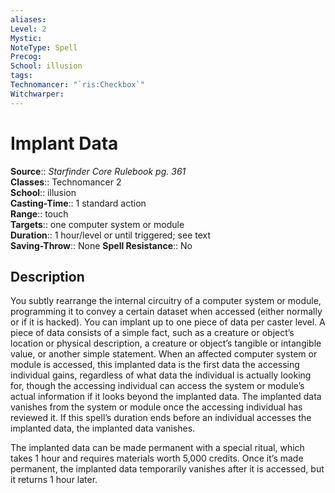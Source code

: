 ```yaml
---
aliases: 
Level: 2
Mystic: 
NoteType: Spell
Precog: 
School: illusion 
tags: 
Technomancer: "`ris:Checkbox`"
Witchwarper: 
---
```


# Implant Data

**Source**:: _Starfinder Core Rulebook pg. 361_  
**Classes**:: Technomancer 2  
**School**:: illusion  
**Casting-Time**:: 1 standard action  
**Range**:: touch  
**Targets**:: one computer system or module  
**Duration**:: 1 hour/level or until triggered; see text  
**Saving-Throw**:: None
**Spell Resistance**:: No

## Description

You subtly rearrange the internal circuitry of a computer system or module, programming it to convey a certain dataset when accessed (either normally or if it is hacked). You can implant up to one piece of data per caster level. A piece of data consists of a simple fact, such as a creature or object’s location or physical description, a creature or object’s tangible or intangible value, or another simple statement. When an affected computer system or module is accessed, this implanted data is the first data the accessing individual gains, regardless of what data the individual is actually looking for, though the accessing individual can access the system or module’s actual information if it looks beyond the implanted data. The implanted data vanishes from the system or module once the accessing individual has reviewed it. If this spell’s duration ends before an individual accesses the implanted data, the implanted data vanishes.

The implanted data can be made permanent with a special ritual, which takes 1 hour and requires materials worth 5,000 credits. Once it’s made permanent, the implanted data temporarily vanishes after it is accessed, but it returns 1 hour later.
